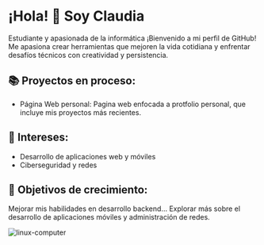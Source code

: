 # ¡Hola! 👋 Soy Claudia
Estudiante y apasionada de la informática
¡Bienvenido a mi perfil de GitHub! Me apasiona crear herramientas que mejoren la vida cotidiana y enfrentar desafíos técnicos con creatividad y persistencia.

## 📚 Proyectos en proceso:
* Página Web personal: Pagina web enfocada a protfolio personal, que incluye mis proyectos más recientes.

## 🎯 Intereses:
* Desarrollo de aplicaciones web y móviles
* Ciberseguridad y redes

## 🌱 Objetivos de crecimiento:
Mejorar mis habilidades en desarrollo backend...
Explorar más sobre el desarrollo de aplicaciones móviles y administración de redes.


![linux-computer](https://github.com/user-attachments/assets/a3a4577b-d0a8-467b-af13-fee2a67bbc34)
